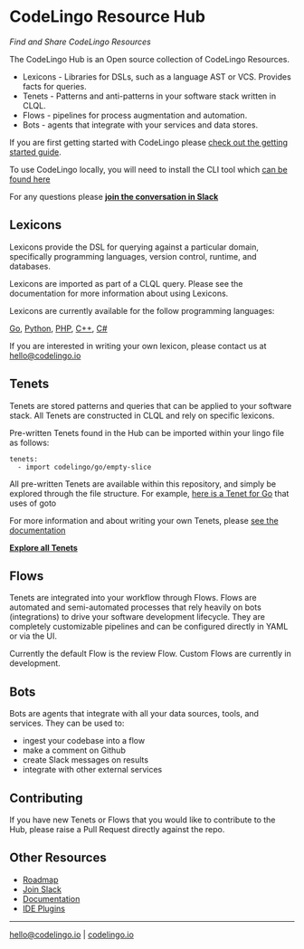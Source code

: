 # CodeLingo Resource Hub
_Find and Share CodeLingo Resources_

The CodeLingo Hub is an Open source collection of CodeLingo Resources.

* Lexicons - Libraries for DSLs, such as a language AST or VCS. Provides facts for queries.
* Tenets -  Patterns and anti-patterns in your software stack written in CLQL.
* Flows - pipelines for process augmentation and automation.
* Bots - agents that integrate with your services and data stores.

If you are first getting started with CodeLingo please [check out the getting started guide](https://codelingo.io/docs/getting-started).

To use CodeLingo locally, you will need to install the CLI tool which [can be found here](https://github.com/codelingo/lingo)

For any questions please **[join the conversation in Slack](https://join.slack.com/t/codelingo/shared_invite/enQtMzY4MzA5ODYwOTYzLWVhMjI1ODU1YmM3ODAxYWUxNWU5ZTI0NWI0MGVkMmUwZDZhNWYxNGRiNWY4ZDY0NzRkMjU5YTRiYWY2N2FlMmU)**


## Lexicons
Lexicons provide the DSL for querying against a particular domain, specifically programming languages, version control, runtime, and databases.

Lexicons are imported as part of a CLQL query. Please see the documentation for more information about using Lexicons.

Lexicons are currently available for the follow programming languages:

[Go](lexicons/ast/codelingo/go), [Python](lexicons/ast/codelingo/python), [PHP](lexicons/`ast/codelingo/php), [C++](lexicons/ast/codelingo/c++), [C#](lexicons/ast/codelingo/csharp)

If you are interested in writing your own lexicon, please contact us at hello@codelingo.io

## Tenets
Tenets are stored patterns and queries that can be applied to your software stack. All Tenets are constructed in CLQL and rely on specific lexicons.

Pre-written Tenets found in the Hub can be imported within your lingo file as follows: 
```
tenets:
  - import codelingo/go/empty-slice
```

All pre-written Tenets are available within this repository, and simply be explored through the file structure. For example, [here is a Tenet for Go](tenets/codelingo/go/goto) that uses of goto

For more information and about writing your own Tenets, please [see the documentation](https://codelingo.io/docs/concepts/tenets/)


**[Explore all Tenets](/tenets)**

## Flows
Tenets are integrated into your workflow through Flows. Flows are automated and semi-automated processes that rely heavily on bots (integrations) to drive your software development lifecycle. They are completely customizable pipelines and can be configured directly in YAML or via the UI.

Currently the default Flow is the review Flow. Custom Flows are currently in development.

## Bots
Bots are agents that integrate with all your data sources, tools, and services. They can be used to:

* ingest your codebase into a flow
* make a comment on Github
* create Slack messages on results
* integrate with other external services


## Contributing

If you have new Tenets or Flows that you would like to contribute to the Hub, please raise a Pull Request directly against the repo.

## Other Resources

* [Roadmap](/company/ROADMAP.md)
* [Join Slack](https://join.slack.com/t/codelingo/shared_invite/enQtMzY4MzA5ODYwOTYzLWVhMjI1ODU1YmM3ODAxYWUxNWU5ZTI0NWI0MGVkMmUwZDZhNWYxNGRiNWY4ZDY0NzRkMjU5YTRiYWY2N2FlMmU)
* [Documentation](https://codelingo.io/docs)
* [IDE Plugins](https://github.com/codelingo/ideplugins)


---
[hello@codelingo.io](mailto:hello@codelingo.io) | [codelingo.io](https://codelingo.io)
